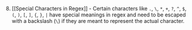 8. [[Special Characters in Regex]] - Certain characters like `.`, `\`, `*`, `+`, `?`, `^`, `$`, `(`, `)`, `[`, `]`, `{`, `}`, `|` have special meanings in regex and need to be escaped with a backslash (`\`) if they are meant to represent the actual character.